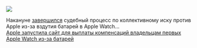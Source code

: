 <!--2025-02-01 08:37:39-->
<div class="yb">
  <div class="rss smaller1 habr"><img src="https://habrastorage.org/getpro/habr/upload_files/653/571/3a5/6535713a56628311df65c7e0679b55d2.jpg" /><p>Накануне <a href="https://www.cnet.com/tech/mobile/apple-reaches-20m-settlement-in-watch-battery-lawsuit-heres-who-qualifies/" rel="noopener noreferrer nofollow">завершился</a> судебный процесс по коллективному иску против Apple из-за вздутия батарей в Apple Watch... <br><a class="light" href="https://habr.com/ru/news/878554/?utm_source=habrahabr&utm_medium=rss&utm_campaign=878554">Apple запустила сайт для выплаты компенсаций владельцам первых Apple Watch из-за батарей</a></div>
</div>
